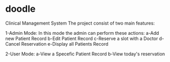 # doodle
Clinical Management System
The project consist of two main features:


1-Admin Mode:
In this mode the admin can perform these actions:
a-Add new Patient Record
b-Edit Patient Record
c-Reserve a slot with a Doctor
d-Cancel Reservation
e-Display all Patients Record

2-User Mode:
a-View a Specefic Patient Record
b-View today's reservation
